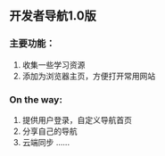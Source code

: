 ## 开发者导航1.0版
### 主要功能：
1. 收集一些学习资源
2. 添加为浏览器主页，方便打开常用网站

### On the way:
1. 提供用户登录，自定义导航首页
2. 分享自己的导航
3. 云端同步
......
